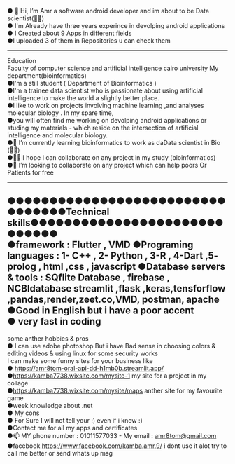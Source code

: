 ● 👋 Hi, I’m Amr a software android developer and im about to be Data scientist(👨‍💻)       
● I'm Already have three years experince in devolping android applications    
● I Created about 9 Apps in different fields	      
●I uploaded 3 of them in Repositories u can check them	      

_______________________

Education                                  
Faculty of computer science and artificial intelligence cairo university My department(bioinformatics)      
●I'm a still student ( Department of Bioinformatics )      
●I'm a trainee data scientist who is passionate about using artificial intelligence to make the world a slightly better place.    
●I like to work on projects involving machine learning ,and analyses molecular biology . In my spare time,      
●you will often find me working on devolping android applications or studing my materials - which reside on the intersection of artificial 
intelligence and molecular biology.        
●🌱 I’m currently learning bioinformatics to work as daData scientist in Bio (👨‍💻)      
●👀👀 I hope I can collaborate on any project in my study (bioinformatics)      
●💞️ I’m looking to collaborate on any project which can help poors Or Patients for free    
______________
●●●●●●●●●●●●●●●●●●●●●●●●●●●●●●●●●Technical skills●●●●●●●●●●●●●●●●●●●●●●●●●●●●●        
●framework : Flutter , VMD
●Programing languages : 1- C++ , 2- Python , 3-R , 4-Dart ,5- prolog , html ,css , javascript
●Database servers & tools : SQflite Database , firebase , NCBIdatabase streamlit ,flask ,keras,tensforflow 
,pandas,render,zeet.co,VMD, postman, apache
●Good in English but i have a poor accent          
● very fast in coding        
------------------------------------------------------

some anther hobbies & pros            
● I can use adobe photoshop But i have Bad sense in choosing colors & editing videos & using linux for some security works    
I can make some funny sites for your business like          
● https://amr8tom-oral-api-dd-h1mb0b.streamlit.app/      
●https://kamba7738.wixsite.com/mysite-1 my site for a project in my collage      
●https://kamba7738.wixsite.com/mysite/maps anther site for my favourite game       
●week knowledge about .net      
● My cons          
● For Sure I will not tell your :) even if i know :)          
●Contact me for all my apps and certificates              
●📫 MY phone number : 01011577033 - My email : amr8tom@gmail.com                  
●facebook https://www.facebook.com/kamba.amr.9/ i dont use it alot try to call me better or send whats up msg            
